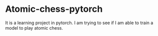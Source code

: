 # Atomic-chess-pytorch
It is a learning project in pytorch. I am trying to see if I am able to train a model to play atomic chess.
